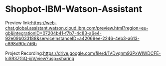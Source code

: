 # Shopbot-IBM-Watson-Assistant

Preview link:https://web-chat.global.assistant.watson.cloud.ibm.com/preview.html?region=eu-gb&integrationID=07204b41-f7b7-4c83-a6e4-92e09b033188&serviceInstanceID=a42069ee-2246-4eb3-a613-c898d90c7d6b

Project Recording:https://drive.google.com/file/d/1VDvqnm93PxWIWDCFE-kiSR3ZGiQ-ijjV/view?usp=sharing
